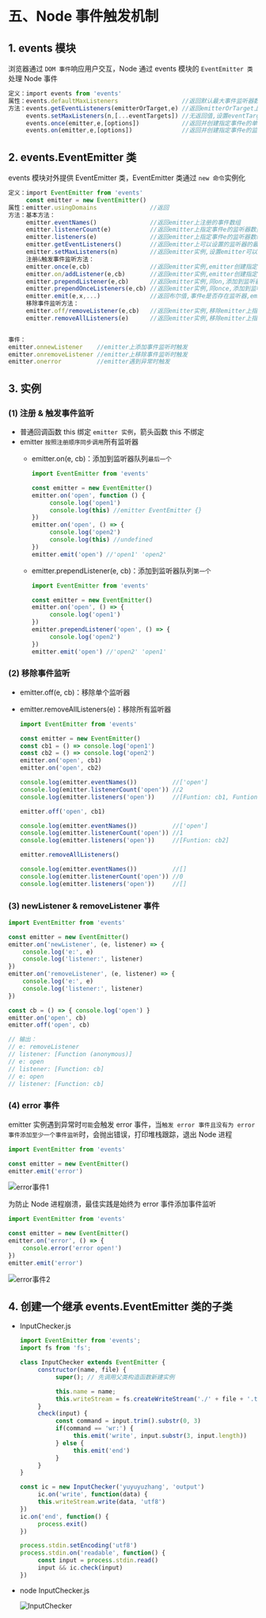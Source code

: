 # 五、Node 事件触发机制

## 1. events 模块

浏览器通过 `DOM 事件`响应用户交互，Node 通过 events 模块的 `EventEmitter 类`处理 Node 事件

```js
定义：import events from 'events'
属性：events.defaultMaxListeners                  //返回默认最大事件监听器数量
方法：events.getEventListeners(emitterOrTarget,e) //返回emitterOrTarget上e事件的监听器数组副本
     events.setMaxListeners(n,[...eventTargets]) //无返回值,设置eventTargets的最大监听器数量为0
     events.once(emitter,e,[options])            //返回并创建指定事件e的单次监听器(触发一次后即移除)
     events.on(emitter,e,[options])              //返回并创建指定事件e的监听器
```

## 2. events.EventEmitter 类

events 模块对外提供 EventEmitter 类，EventEmitter 类通过 `new 命令`实例化

```js
定义：import EventEmitter from 'events'
     const emitter = new EventEmitter()
属性：emitter.usingDomains               //返回
方法：基本方法：
     emitter.eventNames()               //返回emitter上注册的事件数组
     emitter.listenerCount(e)           //返回emitter上指定事件e的监听器数量
     emitter.listeners(e)               //返回emitter上指定事件e的监听器数组
     emitter.getEventListeners()        //返回emitter上可以设置的监听器的最大数量(默认10)
     emitter.setMaxListeners(n)         //返回emitter实例,设置emitter可以设置的监听器的最大数量
     注册&触发事件监听方法：
     emitter.once(e,cb)                 //返回emitter实例,emitter创建指定事件e的单次监听器(触发一次后即移除)
     emitter.on/addListener(e,cb)       //返回emitter实例,emitter创建指定事件e的监听器
     emitter.prependListener(e,cb)      //返回emitter实例,同on,添加到监听器队列第一个
     emitter.prependOnceListeners(e,cb) //返回emitter实例,同once,添加到监听器队列第一个
     emitter.emit(e,x,...)              //返回布尔值,事件e是否存在监听器,emitter触发指定事件e并传入参数x,...
     移除事件监听方法：
     emitter.off/removeListener(e,cb)   //返回emitter实例,移除emitter上指定事件e的指定监听器
     emitter.removeAllListeners(e)      //返回emitter实例,移除emitter上指定事件e的所有监听器


事件：
emitter.onnewListener    //emitter上添加事件监听时触发
emitter.onremoveListener //emitter上移除事件监听时触发
emitter.onerror          //emitter遇到异常时触发
```

## 3. 实例

### (1) 注册 & 触发事件监听

* 普通回调函数 this 绑定 `emitter 实例`，箭头函数 this 不绑定
* emitter `按照注册顺序同步调用`所有监听器
  * emitter.on(e, cb)：添加到监听器队列`最后一个`

     ```js
     import EventEmitter from 'events'

     const emitter = new EventEmitter()
     emitter.on('open', function () {
          console.log('open1')
          console.log(this) //emitter EventEmitter {}
     })
     emitter.on('open', () => {
          console.log('open2')
          console.log(this) //undefined
     })
     emitter.emit('open') //'open1' 'open2'
     ```

  * emitter.prependListener(e, cb)：添加到监听器队列`第一个`

     ```js
     import EventEmitter from 'events'

     const emitter = new EventEmitter()
     emitter.on('open', () => {
          console.log('open1')
     })
     emitter.prependListener('open', () => {
          console.log('open2')
     })
     emitter.emit('open') //'open2' 'open1'
     ```

### (2) 移除事件监听

* emitter.off(e, cb)：移除单个监听器
* emitter.removeAllListeners(e)：移除所有监听器

     ```js
     import EventEmitter from 'events'

     const emitter = new EventEmitter()
     const cb1 = () => console.log('open1')
     const cb2 = () => console.log('open2')
     emitter.on('open', cb1)
     emitter.on('open', cb2)

     console.log(emitter.eventNames())          //['open']
     console.log(emitter.listenerCount('open')) //2
     console.log(emitter.listeners('open'))     //[Funtion: cb1, Funtion: cb2]

     emitter.off('open', cb1)

     console.log(emitter.eventNames())          //['open']
     console.log(emitter.listenerCount('open')) //1
     console.log(emitter.listeners('open'))     //[Funtion: cb2]

     emitter.removeAllListeners()

     console.log(emitter.eventNames())          //[]
     console.log(emitter.listenerCount('open')) //0
     console.log(emitter.listeners('open'))     //[]
     ```

### (3) newListener & removeListener 事件

```js
import EventEmitter from 'events'

const emitter = new EventEmitter()
emitter.on('newListener', (e, listener) => {
    console.log('e:', e)              
    console.log('listener:', listener) 
})
emitter.on('removeListener', (e, listener) => {
    console.log('e:', e)             
    console.log('listener:', listener) 
})

const cb = () => { console.log('open') }
emitter.on('open', cb)
emitter.off('open', cb)

// 输出：
// e: removeListener
// listener: [Function (anonymous)]
// e: open
// listener: [Function: cb]
// e: open
// listener: [Function: cb]
```

### (4) error 事件

emitter 实例遇到异常时`可能`会触发 error 事件，当`触发 error 事件且没有为 error 事件添加至少一个事件监听`时，会抛出错误，打印堆栈跟踪，退出 Node 进程

```js
import EventEmitter from 'events'

const emitter = new EventEmitter()
emitter.emit('error')
```

![error事件1](https://github.com/yuyuyuzhang/Blog/blob/master/images/%E5%90%8E%E7%AB%AF%E6%9C%8D%E5%8A%A1%E5%BC%80%E5%8F%91/Node/error%E4%BA%8B%E4%BB%B61.png)

为防止 Node 进程崩溃，最佳实践是始终为 error 事件添加事件监听

```js
import EventEmitter from 'events'

const emitter = new EventEmitter()
emitter.on('error', () => {
    console.error('error open!')
})
emitter.emit('error')
```

![error事件2](https://github.com/yuyuyuzhang/Blog/blob/master/images/%E5%90%8E%E7%AB%AF%E6%9C%8D%E5%8A%A1%E5%BC%80%E5%8F%91/Node/error%E4%BA%8B%E4%BB%B62.png)

## 4. 创建一个继承 events.EventEmitter 类的子类

* InputChecker.js

     ```js
     import EventEmitter from 'events';
     import fs from 'fs';

     class InputChecker extends EventEmitter {
          constructor(name, file) {
               super(); // 先调用父类构造函数新建实例

               this.name = name;
               this.writeStream = fs.createWriteStream('./' + file + '.txt');
          }
          check(input) {
               const command = input.trim().substr(0, 3)
               if(command == 'wr:') {
                    this.emit('write', input.substr(3, input.length))
               } else {
                    this.emit('end')
               }
          }
     }

     const ic = new InputChecker('yuyuyuzhang', 'output')
          ic.on('write', function(data) {
          this.writeStream.write(data, 'utf8')
     })
     ic.on('end', function() {
          process.exit()
     })

     process.stdin.setEncoding('utf8')
     process.stdin.on('readable', function() {
          const input = process.stdin.read()
          input && ic.check(input) 
     })
     ```

* node InputChecker.js

  ![InputChecker](https://github.com/yuyuyuzhang/Blog/blob/master/images/%E5%90%8E%E7%AB%AF%E6%9C%8D%E5%8A%A1%E5%BC%80%E5%8F%91/Node/InputChecker.png)
